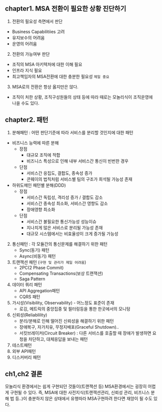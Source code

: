 ## chapter1. MSA 전환이 필요한 상황 진단하기
1. 전환의 필요성 측면에서 판단
- Business Capabilitiies 고려
- 유지보수의 어려움
- 운영의 어려움
2. 전환의 가능여부 판단
- 조직의 MSA 아키텍처에 대한 이해 필요
- 인프라 지식 필요
- 최고책임자의 MSA전환에 대한 충분한 필요성 `제일 중요`
3. MSA로의 전환은 항상 옳지만은 않다. 
- 조직이 처한 상황, 조직구성원들의 상태 등에 따라 때로는 모놀리식이 조직운영에 나을 수도 있다.

## chapter2. 패턴
1. 분해패턴 : 어떤 판단기준에 따라 서비스를 분리할 것인지에 대한 패턴
- 비즈니스 능력에 따른 분해
    - 장점 
        - 대규모 조직에 적합
        - 비즈니스 특성으로 인해 내부 서비스간 통신이 빈번한 경우
    - 단점
        - 서비스간 응집도, 결합도, 종속성 증가
        - 콘웨이의 법칙처럼 서비스별 팀의 구조가 희석될 가능성 존재
- 하위도메인 패턴별 분해(DDD)
    - 장점
        - 서비스간 독립성, 격리성 증가 / 결합도 감소
        - 서비스간 종속성 최소화, 서비스간 영향도 감소
        - 장애영향 최소화
    - 단점
        - 서비스간 불필요한 통신가능성 성능이슈
        - 지나치게 많은 서비스로 분리될 가능성 존재
        - 대규모 시스템에서는 비효율성이 크게 증가될 가능성
2. 통신패턴 : 각 모듈간의 통신문제를 해결하기 위한 패턴
    - Sync(동기) 패턴
    - Async(비동기) 패턴
3. 트랜잭션 패턴 (`구현 및 관리가 제일 어려움`)
    - 2PC(2 Phase Commit)
    - Compensating Transactions(보상 트랜잭션)
    - Saga Pattern
4. 데이터 쿼리 패턴
    - API Aggregation패턴
    - CQRS 패턴
5. 가시성(Visibility, Observability) - 어느정도 표준이 존재
    - 로깅, 메트릭의 중앙집중 및 필터링등을 통한 한곳에서의 모니텅
6. 신뢰성(Reliablility)
    - 분리/분해로 인해 떨어진 신뢰성을 해결하기 위한 패턴
    - 장애복구, 자가치유, 무정지배포(Graceful Shutdown)..
    - 서킷브레이커(Circuit Breaker) : 다른 서비스를 호출할 때 장애가 발생하면 요청을 차단하고, 대체응답을 보내는 패턴
7. 테스트패턴
8. 외부 API패턴
9. 디스커버리 패턴


## ch1,ch2 결론
모놀리식 환경에서는 쉽게 구현되던 것들이(트랜잭션 등) MSA환경에서는 굉장히 어렵게 구현될 수 있다.
즉, MSA에 대한 사전지식(트랜잭션관리, 신뢰성 관리, 비즈니스 분해 법 등..)이 충분하지 않은 상태에서 유행따라 MSA구현하려 한다면 재앙이 될 수도 있다.

##